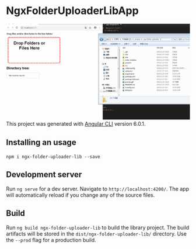 # NgxFolderUploaderLibApp
![image](https://github.com/ft115637850/ngx-folder-uploader/blob/master/preview.gif)
This project was generated with [Angular CLI](https://github.com/angular/angular-cli) version 6.0.1.

## Installing an usage
`npm i ngx-folder-uploader-lib --save`

## Development server

Run `ng serve` for a dev server. Navigate to `http://localhost:4200/`. The app will automatically reload if you change any of the source files.

## Build

Run `ng build ngx-folder-uploader-lib` to build the library project. The build artifacts will be stored in the `dist/ngx-folder-uploader-lib/` directory. Use the `--prod` flag for a production build.
